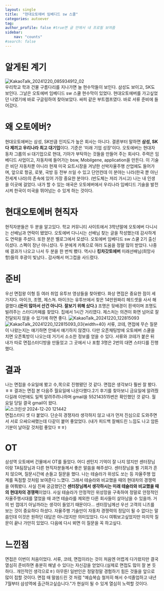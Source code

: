```yaml
---
layout: single
title:  "현대오토에버 임베디드 sw 스쿨"
categories: autoever
tag: 
author_profile: false #true면 글 안에서 내 프로필 보여줌
sidebar:
    nav: "counts"
#search: false
---
```


# 알게된 계기

![KakaoTalk_20241220_085934912_02](https://github.com/user-attachments/assets/8f498d59-95d5-473a-9426-3456448cb355)   
우리학교 학과 건물 구름다리를 지나가면 늘 현수막들이 보인다. 삼성도 보이고, SK도 보인다. 그날은 오토에버 임베디드 sw 스쿨 현수막이 있었다. 현대오토에버를 가고싶었던 나였기에 바로 구글링하여 찾아보았다. 싸피 같은 부트캠프였다. 바로 서류 준비에 들어갔다.

# 왜 오토에버?

현대오토에버는 삼성, SK만큼 인지도가 높은 회사는 아니다. 결론부터 말하면 **삼성, SK 다 제끼고 우리나라 최고 대기업**이다. 기준은 '미래 기업 성장'이다. 오토에버는 현대자동차 그룹의 si 대기업으로 현대, 기아가 부탁하는 것들을 만들어 주는 회사다. 주력은 임베디드 사업이고, 자동차에 들어가는 bsw, Mobilgene, application을 만든다. 이 기술은 비단 자동차뿐 아니라 현재 미국 요트시장을 겨냥한 선박자율주행 산업에도 들어가며, 앞으로 항공, 로봇, 국방 등 전부 쓰일 수 있고 단언컨데 이 분야는 나라(한국 뿐 아닌 전세계 나라)의 존속에 있어 가장 중요한 분야다. (반도체는 저리 가시고) 나는 내 인생을 이곳에 걸었다. 내가 할 수 있는 애국은 오토에버에서 우리나라 임베디드 기술을 발전시켜 한국이 미국을 뛰어넘는 수 있게 하는 것이다.

# 현대오토에버 현직자

현직자분들은 두 분을 알고있다. 학교 커뮤니티 사이트에서 3학년말에 오토에버 다니시는 선배님과 연락이 됐었다. 오토에버 다니시는 선배님 찾는 글을 작성했는데 감사하게도 연락을 주셨다. 또한 분은 벨로그에서 모셨다. 오토에버 임베디드 sw 스쿨 2기 출신이셨다. 스펙이 장난 아니셨다. 두 분에게 카톡으로 여러 도움을 정말 많이 받았다. 나중에 결과가 나오고 나서 두 분을 한 번씩 뵀다. 역시나 **킹차갓토에버** 미래선배님(희망사항)들의 후광이 빛났다.. 감사해서 머그컵을 사드렸다.

# 준비

우선 면접왕 이형 등 여러 취업 유투브 영상들을 찾아봤다. 화상 면접은 중요한 점이 세가지다. 마이크, 조명, 제스쳐. 마이크는 유투브에서 찾은 14만원짜리 헤드셋을 사서 해결했다.**(돈이 많아서 산건 아니다. 잘보기 위해 샀다.)** 조명은 뒷배경이 흰색이며 조명도 빌려주는 스터디카페를 찾았다. 집에서 1시간 거리였다. 제스처는 의견이 화면 넘어로 잘 전달되지 않을 수 있기에 하면 좋다.
![KakaoTalk_20241220_122815093](https://github.com/user-attachments/assets/3d3c4ac1-afdf-4e24-b3e8-241901a057e6)   
![KakaoTalk_20241220_122815093_03](https://github.com/user-attachments/assets/b3015472-f266-4c3e-8543-6e14d794896d){width=40}
서류, 코테, 면접에 무슨 질문이 나왔는지는 얘기하면 안돼서 얘기하지 않겠다. 다만 오픈채팅방에 오토에버 스쿨을 치면 오픈톡방이 나오는데 거기서 소소한 정보를 얻을 수 있다. 서류와 코테가 붙은 뒤 내가 따로 면접스터디방을 만들었고 그 곳에서 나 포함 3명은 2번의 대면 스터디를 진행했다.

# 결과

나는 면접을 수요일에 봤고 수,목으로 진행됐던 것 같다. 면접은 생각보다 훨씬 잘 봤다. ㅎㅎ 결과는 면접 본 다음주 월요일에 나온다했다.2기 후기를 찾아보니 금요일에 알려줬다길래 이번에도 일찍 알려주려나하며 gmail을 552143515번은 확인했던 것 같다. 월요일 당일 결국 gmail이 왔다.   
![스크린샷 2024-12-20 121442](https://github.com/user-attachments/assets/4290c692-e589-41d9-b758-5a8c3a6ea18a)   
면접스터디 셋 다 붙었다. 단순히 경쟁자라 생각하지 않고 내가 먼저 진심으로 도와주면서 서로 으쌰으쌰했는데 다같이 붙어 좋았었다. (내가 피드백 잘해드린 느낌도 나고 암튼 기분이 날아갈 것처럼 좋았다 ㅎㅎ)   

# OT

삼성역 오토에버 건물에서 OT를 들었다. 어디 센턴지 기억이 잘 나지 않지만 센터장님이랑 TA팀장님과 다른 현직자분들께서 좋은 말씀을 해주셨다. 센터장님을 뵐 기회가 흔치 않으며, 질문시간에 손들고 질문을 했다. 나는 테슬라가 위성도 쏘는 등 자율주행 업계를 독점할 것처럼 보여준다 느꼈다. 그래서 테슬라와 비교했을 때의 현대차의 경쟁력을 여쭤봤다. 사실 진짜 궁금했던건 **센터장님께서 생각하시는 미래 테슬라와 비교했을 때의 현대차의 경쟁력**이었다. 사실 테슬라가 안정적인 위성망을 구축하여 정말로 안정적인 자율주행시대를 열었을 때 과연 테슬라를 제외한 다른 회사들이 살아남을 수 있을까. 거의 빈 껍데기 아닐까라는 생각이 들었기 때문이다... 센터장님께선 우선 고객의 니즈를 보는 것이 중요하다 하셨다. 자율주행 기술만이 자동차 경쟁력의 정답이 될 수 없다는 말씀인데 이것은 원하던 대답은 아니었지만 의미있었다. 다시 여쭤보고싶었지만 마지막 질문이 끝나 가만히 있었다. 다음에 다시 뵈면 이 질문을 꼭 하고싶다.

# 느낀점

면접은 이번이 처음이었다. 서류, 코테, 면접이라는 것이 처음엔 어렵게 다가왔지만 결국 열심히 준비하면 충분히 해낼 수 있다는 자신감을 얻었다.(실제로 면접도 많이 잘 본 듯 하다.. 개인적인 생각으로ㅎ) 아무튼! 일반인은 정말정말 경험하기 힘든 것들을 앞으로 많이 접할 것이다. 면접 때 말씀드린 것 처럼 "예습복습 철저히 해서 수석졸업하고 내년 7월부터 삼성역에 출근하고싶습니다."가 현실이 될 수 있게 열심히 노력할 것이다.
